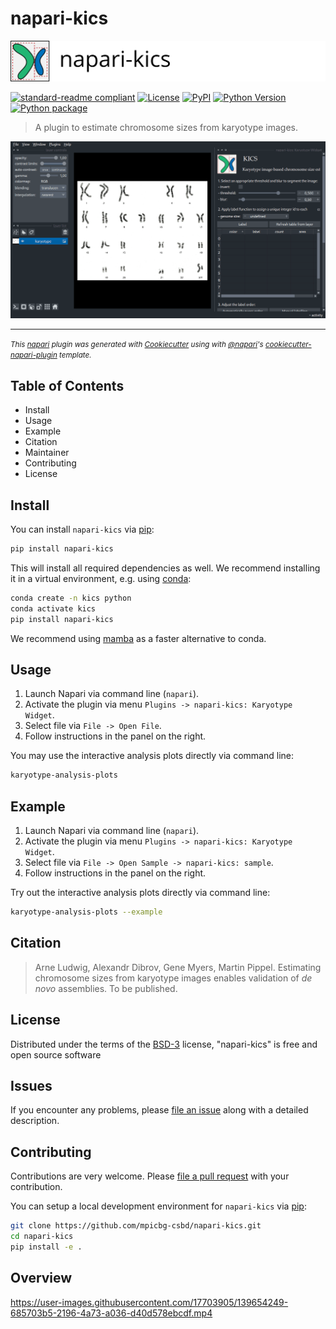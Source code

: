 # napari-kics

![napari-kics](https://github.com/mpicbg-csbd/napari-kics/raw/main/docs/banner.png?sanitize=true&raw=true)

[![standard-readme compliant](https://img.shields.io/badge/readme%20style-standard-brightgreen.svg)](https://github.com/RichardLitt/standard-readme)
[![License](https://img.shields.io/pypi/l/napari-kics.svg?color=green)](./LICENSE)
[![PyPI](https://img.shields.io/pypi/v/napari-kics.svg?color=green)](https://pypi.org/project/napari-kics)
[![Python Version](https://img.shields.io/pypi/pyversions/napari-kics.svg?color=green)](https://python.org)
[![Python package](https://github.com/mpicbg-csbd/napari-kics/actions/workflows/python-package.yml/badge.svg)](https://github.com/mpicbg-csbd/napari-kics/actions/workflows/python-package.yml)


> A plugin to estimate chromosome sizes from karyotype images.

![demo animation of napari-kics](./docs/demo.gif?sanitize=true&raw=true)

---

<small>*This [napari] plugin was generated with [Cookiecutter] using with [@napari]'s [cookiecutter-napari-plugin] template.*</small>


## Table of Contents

- Install
- Usage
- Example
- Citation
- Maintainer
- Contributing
- License


## Install

You can install `napari-kics` via [pip]:

```sh
pip install napari-kics
```

This will install all required dependencies as well. We recommend installing it in a virtual environment, e.g. using [conda]:

```sh
conda create -n kics python
conda activate kics
pip install napari-kics
```

We recommend using [mamba] as a faster alternative to conda.


## Usage

1. Launch Napari via command line (`napari`).
2. Activate the plugin via menu `Plugins -> napari-kics: Karyotype Widget`.
3. Select file via `File -> Open File`.
4. Follow instructions in the panel on the right.

You may use the interactive analysis plots directly via command line:

```sh
karyotype-analysis-plots
```


## Example

1. Launch Napari via command line (`napari`).
2. Activate the plugin via menu `Plugins -> napari-kics: Karyotype Widget`.
3. Select file via `File -> Open Sample -> napari-kics: sample`.
4. Follow instructions in the panel on the right.

Try out the interactive analysis plots directly via command line:

```sh
karyotype-analysis-plots --example
```


## Citation

> Arne Ludwig, Alexandr Dibrov, Gene Myers, Martin Pippel.
> Estimating chromosome sizes from karyotype images enables validation of
> *de novo* assemblies. To be published.


## License

Distributed under the terms of the [BSD-3] license,
"napari-kics" is free and open source software


## Issues

If you encounter any problems, please [file an issue] along with a detailed description.


## Contributing

Contributions are very welcome. Please [file a pull request] with your
contribution.

You can setup a local development environment for `napari-kics` via [pip]:

```sh
git clone https://github.com/mpicbg-csbd/napari-kics.git
cd napari-kics
pip install -e .
```


[BSD-3]: http://opensource.org/licenses/BSD-3-Clause
[cookiecutter-napari-plugin]: https://github.com/napari/cookiecutter-napari-plugin
[@napari]: https://github.com/napari
[Cookiecutter]: https://github.com/audreyr/cookiecutter
[napari]: https://github.com/napari/napari
[tox]: https://tox.readthedocs.io/en/latest/
[conda]: https://www.anaconda.com/products/distribution
[mamba]: https://github.com/mamba-org/mamba
[pip]: https://pypi.org/project/pip/
[PyPI]: https://pypi.org/
[file an issue]: https://github.com/mpicbg-csbd/napari-kics/issues
[file a pull request]: https://github.com/mpicbg-csbd/napari-kics/pulls

## Overview
https://user-images.githubusercontent.com/17703905/139654249-685703b5-2196-4a73-a036-d40d578ebcdf.mp4




